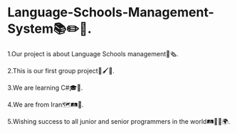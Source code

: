 # Language-Schools-Management-System📚✏️📑.

1.Our project is about Language Schools management📒🗞️.

2.This is our first group project💎🖌️👥.

3.We are learning C#🎓📒.

4.We are from Iran🗺️🛤️🧭.

5.Wishing success to all junior and senior programmers in the world🛤️🧭✨🌍.
